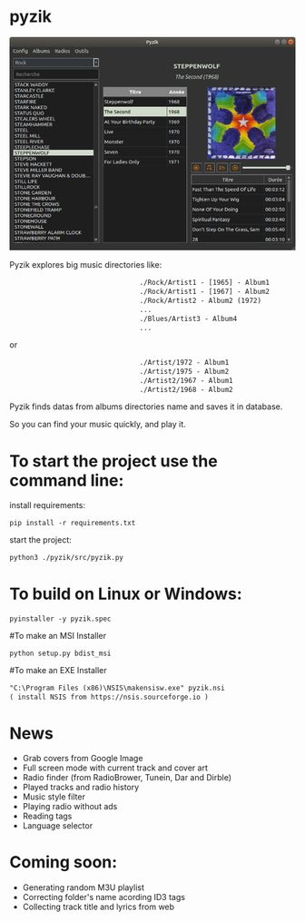 # pyzik

<img src="https://raw.githubusercontent.com/myrrkel/pyzik/master/screenshot.png" alt="pyzik" />

Pyzik explores big music directories like:

                                    ./Rock/Artist1 - [1965] - Album1
                                    ./Rock/Artist1 - [1967] - Album2
                                    ./Rock/Artist2 - Album2 (1972)
                                    ...
                                    ./Blues/Artist3 - Album4
                                    ...

or

                                    ./Artist/1972 - Album1
                                    ./Artist/1975 - Album2
                                    ./Artist2/1967 - Album1
                                    ./Artist2/1968 - Album2




Pyzik finds datas from albums directories name and saves it in database. 

So you can find your music quickly, and play it.


# To start the project use the command line: 

install requirements:

    pip install -r requirements.txt

start the project:

    python3 ./pyzik/src/pyzik.py


# To build on Linux or Windows: 

    pyinstaller -y pyzik.spec

#To make an MSI Installer

    python setup.py bdist_msi

#To make an EXE Installer

    "C:\Program Files (x86)\NSIS\makensisw.exe" pyzik.nsi
    ( install NSIS from https://nsis.sourceforge.io )

# News
+ Grab covers from Google Image
+ Full screen mode with current track and cover art
+ Radio finder (from RadioBrower, Tunein, Dar and Dirble)
+ Played tracks and radio history
+ Music style filter
+ Playing radio without ads
+ Reading tags
+ Language selector


# Coming soon:
+ Generating random M3U playlist
+ Correcting folder's name acording ID3 tags
+ Collecting track title and lyrics from web




